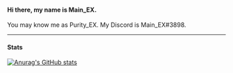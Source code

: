 #### Hi there, my name is Main_EX.
You may know me as Purity_EX. 
My Discord is Main_EX#3898.

------------
#### Stats
[![Anurag's GitHub stats](https://github-readme-stats.vercel.app/api?username=MainDabRblx&count_private=true&show_icons=true)](https://github.com/anuraghazra/github-readme-stats)
